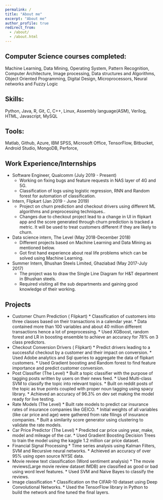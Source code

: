 ```yaml
---
permalink: /
title: "About me"
excerpt: "About me"
author_profile: true
redirect_from: 
  - /about/
  - /about.html
---
```


Computer Science courses completed:
-----

Machine Learning, Data Mining, Operating System, Pattern Recognition,  Computer Architecture, Image processing, Data structures and Algorithms, Object Oriented Programming, Digital Design, Microprocessors, Neural networks and Fuzzy Logic

Skills: 
-----

Python, Java, R, Git, C, C++,  Linux, Assembly language(ASM), Verilog, HTML, Javascript, MySQL


Tools: 
-----
Matlab, Github, Azure, IBM SPSS, Microsoft Office, TensorFlow, Bitbucket, Android Studio, MongoDB, Perforce,


Work Experience/Internships
-----
  * Software Engineer, Qualcomm (July 2019 - Present)
       * Working on fixing bugs and feature requests in NAS layer of 4G and 5G.
       * Classification of logs using logistic regression, RNN and Random forest for automation of classification.
  * Intern, Flipkart (Jan 2019 - June 2019)
       * Project on churn prediction and checkout drivers using different ML algorithms and preprocessing techniques..
       * Changes due to checkout project lead to a change in UI in flipkart app and the score generated through churn prediction is tracked a metric. It will be used to treat customers different if they are likely to churn.
  * Data science intern, The Level (May 2018-December 2018)
       * Different projects based on Machine Learning and Data Mining as mentioned below.
       * Got first hand experience about real life problems which can be solved using Machine Learning.
  * Summer Intern, Bhushan Steels Limited, Ghaziabad (May 2017-July 2017)
       * The project was to draw the Single Line Diagram for H&T department in Bhushan steels.
       * Required visiting all the sub departments and gaining good knowledge of their working.


Projects
------
  * Customer Churn Prediction ( Flipkart)
        * Classification of customers into three classes based on their transactions in a calendar year.
        * Data contained more than 100 variables and about 40 million different transactions hence a lot of preprocessing.
        * Used  XGBoost, random forest and LR in boosting ensemble to achieve an accuracy for 78% on 3 class predictors.
  * Checkout Conversion Drivers ( Flipkart)
        * Predict drivers leading to a successful checkout by a customer and their impact on conversion.
        * Used Adobe analytics and Sql queries to aggregate the data of flipkart customers.
        * Used Gradient boosting and Random forest to find feature importance and predict customer conversion.
  * Post Classifier (The Level)
        * Built a topic classifier with the purpose of tagging posts written by users on their news feed.
        * Used Multi-class SVM to classify the topic into relevant topics.
        * Built on reddit posts of the topic as true points coupled with proper noun tagging using spacy library.
        * Achieved an accuracy of 96.3% on dev set making the model ready for live testing.
  * Rate Models (The Level)
        * Built rate models to predict car insurance rates of insurance companies like GEICO.
        * Initial weights of all variables (like car price and age) were gathered from rate filings of insurance companies.
        * Built a similarity score generator using clustering to validate the rate models.
  * Car Price Predictor (The Level)
        * Predicted car price using year, make, model and mileage of the car.
        * Used Gradient Boosting Decision Trees to train the model using  the kaggle 1.2 million car price dataset.
  * Financial Signal Processing
        * Time series analysis using Kalman Filters, SVM and Recursive neural networks.
        * Achieved an accuracy of over 95% using open source NYSE data.
  * Movie review text classification (Word sentiment analysis)
        * The movie reviews(Large movie review dataset IMDB) are classified as good or bad using word level features.
        * Used SVM and Naive Bayes to classify the reviews.
  * Image classification
        * Classification on the CIFAR-10 dataset using Deep Convolutional Networks.
        * Used the TensorFlow library in Python to build the network and fine tuned the final layers.
